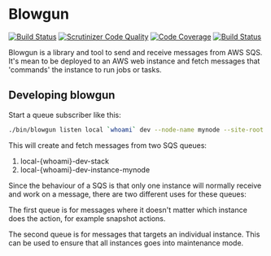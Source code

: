 # Blowgun

[![Build Status](https://travis-ci.org/silverstripe-labs/blowgun.svg?branch=master)](https://travis-ci.org/silverstripe-labs/blowgun)
[![Scrutinizer Code Quality](https://scrutinizer-ci.com/g/silverstripe-labs/blowgun/badges/quality-score.png?b=master)](https://scrutinizer-ci.com/g/silverstripe-labs/blowgun/?branch=master)
[![Code Coverage](https://scrutinizer-ci.com/g/silverstripe-labs/blowgun/badges/coverage.png?b=master)](https://scrutinizer-ci.com/g/silverstripe-labs/blowgun/?branch=master)
[![Build Status](https://scrutinizer-ci.com/g/silverstripe-labs/blowgun/badges/build.png?b=master)](https://scrutinizer-ci.com/g/silverstripe-labs/blowgun/build-status/master)


Blowgun is a library and tool to send and receive messages from AWS SQS. It's
mean to be deployed to an AWS web instance and fetch messages that 'commands' 
the instance to run jobs or tasks.

## Developing blowgun

Start a queue subscriber like this:

```bash
./bin/blowgun listen local `whoami` dev --node-name mynode --site-root ~/Sites/silverstripe.dev --script-dir ../scripts/
```

This will create and fetch messages from two SQS queues:
 
 1. local-{whoami}-dev-stack
 2. local-{whoami}-dev-instance-mynode
 
Since the behaviour of a SQS is that only one instance will normally receive and
work on a message, there are two different uses for these queues: 
 
The first queue is for messages where it doesn't matter which instance does the
action, for example snapshot actions.

The second queue is for messages that targets an individual instance. This can 
be used to ensure that all instances goes into maintenance mode.


